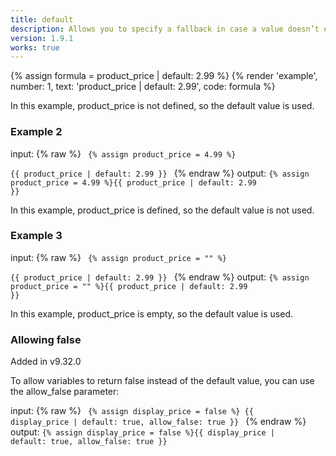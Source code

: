 ```yaml
---
title: default
description: Allows you to specify a fallback in case a value doesn’t exist. default will show its value if the left side is falsy or empty (string or Array).
version: 1.9.1
works: true
---
```

{% assign formula = product_price | default: 2.99 %}
{% render 'example', number: 1, text: 'product_price | default: 2.99', code: formula %}

In this example, product_price is not defined, so the default value is used.  

### Example 2
input: {% raw %}
<code>
{% assign product_price = 4.99 %}  
{{ product_price | default: 2.99 }}
</code>
{% endraw %}
output:
<code>{% assign product_price = 4.99 %}{{ product_price | default: 2.99 }}</code>
  
In this example, product_price is defined, so the default value is not used.

### Example 3
input: {% raw %}
<code>
{% assign product_price = "" %}  
{{ product_price | default: 2.99 }}
</code>
{% endraw %}
output:
<code>{% assign product_price = "" %}{{ product_price | default: 2.99 }}</code>
  
In this example, product_price is empty, so the default value is used.

### Allowing false

Added in v9.32.0

To allow variables to return false instead of the default value, you can use the allow_false parameter:

input: {% raw %}
<code>
{% assign display_price = false %}
{{ display_price | default: true, allow_false: true }}
</code>
{% endraw %}
output:
<code>{% assign display_price = false %}{{ display_price | default: true, allow_false: true }}</code>
